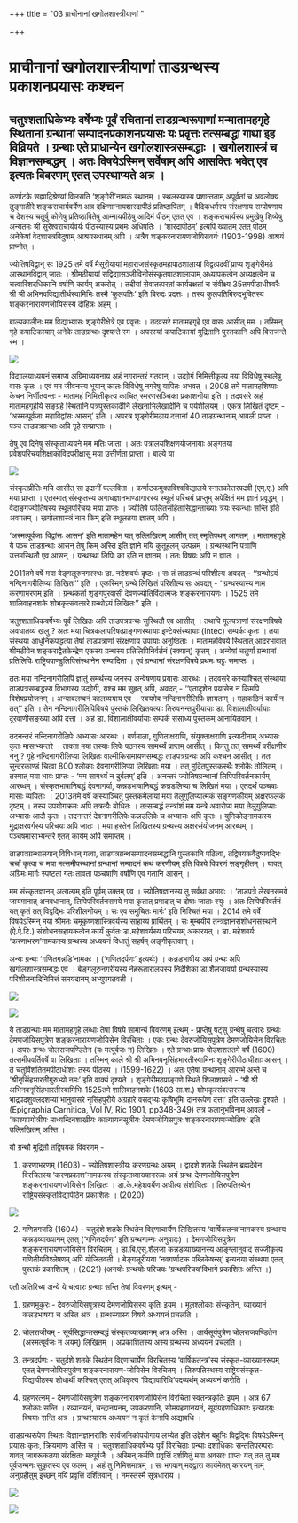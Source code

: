 +++
title = "03 प्राचीनानां खगोलशास्त्रीयाणां "

+++
# प्राचीनानां खगोलशास्त्रीयाणां ताडग्रन्थस्य प्रकाशनप्रयासः कश्चन

## चतुश्शताधिकेभ्यः वर्षेभ्यः पूर्वं रचितानां ताडग्रन्थरूपाणां मन्मातामहगृहे स्थितानां ग्रन्थानां सम्पादनप्रकाशनप्रयासः यः प्रवृत्तः तत्सम्बद्धा गाथा इह विव्रियते । ग्रन्थाः एते प्राधान्येन खगोलशास्त्रसम्बद्धाः । खगोलशास्त्रं च विज्ञानसम्बद्धम् । अतः विषयेऽस्मिन् सर्वेषाम् अपि आसक्तिः भवेत् एव इत्यतः विवरणम् एतत् उपस्थाप्यते अत्र ।

कर्णाटके सह्याद्रिश्रेण्यां विलसति ‘शृङ्गेरी’नामकं स्थानम् । स्थलस्यास्य प्रशान्तताम् अपूर्वतां च अवलोक्य तुङ्गातीरे शङ्कराचार्यवर्येण अत्र दक्षिणाम्नायशारदापीठं प्रतिष्ठापितम् । वैदिकधर्मस्य संरक्षणाय सम्पोषणाय च देशस्य चतुर्षु कोणेषु प्रतिष्ठापितेषु आम्नायपीठेषु आदिमं पीठम् एतत् एव । शङ्कराचार्यस्य प्रमुखेषु शिष्येषु अन्यतमः श्री सुरेश्वराचार्यवर्यः पीठस्यास्य प्रथमः अधिपतिः । ‘शारदापीठम्’ इत्यपि ख्यातम् एतत् पीठम् अनेकेषां वेदशास्त्रविदुषाम् आश्रयस्थानम् अपि । अत्रैव शङ्करनारायणजोयिसवर्यः (1903-1998) आश्रयं प्राप्नोत् ।

ज्योतिषविद्वान् सः 1925 तमे वर्षे मैसूरीयायां महाराजसंस्कृतमहापाठशालायां विद्वत्पदवीं प्राप्य शृङ्गेरीमठे आस्थानविद्वान् जातः । श्रीमठीयायां सद्विद्यासञ्जीविनीसंस्कृतपाठशालायाम् अध्यापकत्वेन अध्यक्षत्वेन च चत्वारिंशदधिकानि वर्षाणि कार्यम् अकरोत् । तदीयां सेवातत्परतां कार्यदक्षतां च संवीक्ष्य 35तमपीठाधीश्वरैः श्री श्री अभिनवविद्यातीर्थस्वामिभिः तस्मै ‘कुलपतिः’ इति बिरुदः प्रदत्तः । तस्य कुलपतिबिरुदभूषितस्य शङ्करनारायणजोयिसस्य दौहित्रः अहम् ।

बाल्यकालीनः मम विद्याभ्यासः शृङ्गेरीक्षेत्रे एव प्रवृत्तः । तदवसरे मातामहगृहे एव वासः आसीत् मम । तस्मिन् गृहे कपाटिकायाम् अनेके ताडग्रन्थाः दृश्यन्ते स्म । अपरस्यां कपाटिकायां मुद्रितानि पुस्तकानि अपि विराजन्ते स्म ।



![](magazine_images/img-1656668188Screenshotfrom2022-07-0115-00-38.png)

विद्यालयाध्ययनं समाप्य अग्रिमाध्ययनाय अहं नगरान्तरं गतवान् । उद्योगं निमित्तीकृत्य मया विविधेषु स्थलेषु वासः कृतः । एवं मम जीवनस्य भूयान् कालः विविधेषु नगरेषु यापितः अभवत् । 2008 तमे मातामहशिष्याः केचन निर्णीतवन्तः - मातामहं निमित्तीकृत्य काचित् स्मरणसञ्चिका प्रकाशनीया इति । तदवसरे अहं मातामहगृहीये सङ्ग्रहे स्थितानि पत्रपुस्तकादीनि लेखनाभिलेखादीनि च पर्यशीलयम् । एकत्र लिखितं दृष्टम् - ‘अस्मत्पूर्वजाः महाविद्वांसः आसन्’ इति । अपरत्र शृङ्गेरीमठाय दत्तानां 40 ताडग्रन्थानाम् आवली प्राप्ता । पञ्च ताडपत्रग्रन्थाः अपि गृहे सम्प्राप्ताः ।

तेषु एव दिनेषु संस्कृताध्ययने मम मतिः जाता । अतः पत्रालयशिक्षणयोजनायाः अङ्गतया प्रवेशपरिचयशिक्षाकोविदपरीक्षासु मया उत्तीर्णता प्राप्ता । बाल्ये या

![](magazine_images/img-1656668277Screenshotfrom2022-07-0115-05-14.png)

संस्कृतप्रीतिः मयि आसीत् सा इदानीं पल्लविता । कर्णाटकमुक्तविश्वविद्यालये स्नातकोत्तरपदवी (एम्.ए.) अपि मया प्राप्ता । एतस्मात् संस्कृतस्य अगाधज्ञानभाण्डागारस्य स्थूलं परिचयं प्राप्तुम् अपेक्षितं मम ज्ञानं प्रवृद्धम् । वेदाङ्गज्योतिषस्य स्थूलपरिचयः मया प्राप्तः । ज्योतिषे फलितसंहितासिद्धान्ताख्याः त्रयः स्कन्धाः सन्ति इति अवगतम् । खगोलशास्त्रं नाम किम् इति स्थूलतया ज्ञातम् अपि ।

‘अस्मत्पूर्वजाः विद्वांसः आसन्’ इति मातामहेन यत् उल्लिखितम् आसीत् तत् स्मृतिपथम् आगतम् । मातामहगृहे ये पञ्च ताडग्रन्थाः आसन् तेषु किम् अस्ति इति ज्ञाने मयि कुतूहलम् उत्पन्नम् । ग्रन्थस्थानि पत्राणि उत्तमस्थितौ एव आसन् । ग्रन्थस्था लिपिः का इति न ज्ञातम् । ततः विषयः अपि न ज्ञातः ।

2011तमे वर्षे मया बेङ्गलूरुनगरस्थः डा. नटेशवर्यः दृष्टः । सः तं ताडग्रन्थं परिशील्य अवदत् - ‘‘ग्रन्थोऽयं नन्दिनागरीलिप्या लिखितः’’ इति । एकस्मिन् ग्रन्थे लिखितं परिशील्य सः अवदत् - ‘‘ग्रन्थस्यास्य नाम करणाभरणम् इति । ग्रन्थकर्ता शृङ्गपुरवासी देवणज्योतिर्विदात्मजः शङ्करनारायणः । 1525 तमे शालिवाहनशके शोभकृत्संवत्सरे ग्रन्थोऽयं लिखितः’’ इति ।

चतुश्शताधिकवर्षेभ्यः पूर्वं लिखितः अपि ताडपत्रग्रन्थः सुस्थितौ एव आसीत् । तथापि मूलपत्राणां संरक्षणविषये अवधातव्यं खलु ? अतः मया चित्रकलापरिषत्प्राङ्गणस्थायाः इण्टेक्संस्थायाः (Intec) सम्पर्कः कृतः । तया संस्थया आधुनिकपद्धत्या तेषां ताडपत्राणां संरक्षणाय उपायाः अनुष्ठिताः । मातामहविषये स्थितात् आदरभावात् श्रीमठीयेन शङ्कराद्वैतकेन्द्रेण एकस्य ग्रन्थस्य प्रतिलिपिनिर्वर्तनं (स्क्यान्) कृतम् । अन्येषां चतुर्णां ग्रन्थानां प्रतिलिपिः राष्ट्रियपाण्डुलिपिसंस्थानेन सम्पादिता । एवं ग्रन्थानां संरक्षणविषये प्रथमः घट्टः समाप्तः ।

ततः मया नन्दिनागरीलिपिं ज्ञातुं समर्थस्य जनस्य अन्वेषणाय प्रयासः आरब्धः । तदवसरे कस्याश्चित् संस्थायाः ताडपत्रसम्बद्धस्य विभागस्य उद्योगी, यश्च मम सुहृत् अपि, अवदत् - ‘‘एतादृशेन प्रयासेन न किमपि विशेषप्रयोजनम् । अन्यावलम्बनं कालव्ययाय एव । स्वयमेव नन्दिनागरीलिपिः ज्ञायताम् । महाकठिनं कार्यं न तत्’’ इति । तेन नन्दिनागरीलिपिविषये पुस्तकं लिखितवत्याः तिरुवनन्तपुरीयायाः डा. विशालाक्षीवर्यायाः दूरवाणीसङ्ख्या अपि दत्ता । अहं डा. विशालाक्षीवर्यायाः सम्पर्कं संसाध्य पुस्तकम् आनायितवान् ।

तदनन्तरं नन्दिनागरीलिपेः अभ्यासः आरब्धः । वर्णमाला, गुणिताक्षराणि, संयुक्ताक्षराणि इत्यादीनाम् अभ्यासः कृतः मासाभ्यन्तरे । तावता मया तस्याः लिपेः पठनस्य सामर्थ्यं प्राप्तम् आसीत् । किन्तु तत् सामर्थ्यं परीक्षणीयं ननु ? गृहे नन्दिनागरीलिप्या लिखितः वाल्मीकिरामायणसम्बद्धः ताडपत्रग्रन्थः अपि कश्चन आसीत् । ततः सुन्दरकाण्डं चित्वा 800 श्लोकाः देवनागरीलिप्या लिखिताः मया । तत् मुद्रितपुस्तकस्थैः श्लोकैः तोलितम् । तस्मात् मया भावः प्राप्तः - ‘मम सामर्थ्यं न दुर्बलम्’ इति । अनन्तरं ज्योतिषग्रन्थानां लिपिपरिवर्तनकार्यम् आरब्धम् । संस्कृतभाषानिबद्धं देवनागर्या, कन्नडभाषानिबद्धं कन्नडलिप्या च लिखितं मया । एतदर्थं पञ्चषाः मासाः व्ययिताः । 2013तमे वर्षे कस्याञ्चित् पुस्तकमेलायां मया तेलुगुलिप्यात्मकं सङ्गणकीयम् अक्षरफलकं दृष्टम् । तस्य उपयोगक्रमः अपि तत्रत्यैः बोधितः । तत्सम्बद्धं तन्त्रांशं मम यन्त्रे अवारोप्य मया तेलुगुलिप्याः अभ्यासः आदौ कृतः । तदनन्तरं देवनागरीलिपेः कन्नडलिपेः च अभ्यासः अपि कृतः । युनिकोड्नामकस्य मुद्राक्षरवर्गस्य परिचयः अपि जातः । मया हस्तेन लिखितस्य ग्रन्थस्य अक्षरसंयोजनम् आरब्धम् । पञ्चषमासाभ्यन्तरे एतत् कार्यम् अपि समाप्तम् ।

ताडपत्रग्रन्थालयान् विविधान् गत्वा, ताडपत्रग्रन्थसम्पादनसम्बद्धानि पुस्तकानि पठित्वा, तद्विषयकवैदुष्यवद्भिः चर्चां कृत्वा च मया मत्समीपस्थानां ग्रन्थानां सम्पादनं कथं करणीयम् इति विषये विवरणं सङ्गृहीतम् । यावत् अग्रिमः मार्गः स्पष्टतां गतः तावता पञ्चषाणि वर्षाणि एव गतानि आसन् ।

मम संस्कृतज्ञानम् अत्यल्पम् इति पूर्वम् उक्तम् एव । ज्योतिषज्ञानस्य तु सर्वथा अभावः । ‘ताडपत्रे लेखनसमये जायमानात् अनवधानात्, लिपिपरिवर्तनसमये मया कृतात् प्रमादात् च दोषाः जाताः स्युः । अतः लिपिपरिवर्तनं यत् कृतं तत् विद्वद्भिः परिशीलनीयम् । सः एव समुचितः मार्गः’ इति निश्चितं मया । 2014 तमे वर्षे विषयेऽस्मिन् मया श्रीमतः चमूकृष्णशास्त्रिवर्यस्य साहाय्यं प्रार्थितम् । सः मुम्बयीये तन्त्रज्ञानसंशोधनसंस्थाने (ऐ.ऐ.टि.) संशोधनसहायकत्वेन कार्यं कुर्वतः डा.महेशवर्यस्य परिचयम् अकारयत् । डा. महेशवर्यः ‘करणाभरण’नामकस्य ग्रन्थस्य अध्ययनं विधातुं सहर्षम् अङ्गीकृतवान् ।

अन्यः ग्रन्थः ‘गणितगन्नडि’नामकः । (‘गणितदर्पणः’ इत्यर्थः) । कन्नडभाषीयः अयं ग्रन्थः अपि खगोलशास्त्रसम्बद्धः एव । बेङ्गलूरुनगरीयस्य नेहरूतारालयस्य निदेशिका डा.शैलजावर्या ग्रन्थस्यास्य परिशीलनादिनिमित्तं समयदानम् अभ्युपगतवती ।

![](magazine_images/img-16566683233.jpeg)



![](magazine_images/img-16566683781.jpeg)



ये ताडग्रन्थाः मम मातामहगृहे लब्धाः तेषां विषये सामान्यं विवरणम् इत्थम् - प्राप्तेषु षट्सु ग्रन्थेषु चत्वारः ग्रन्थाः देमणजोयिसपुत्रेण शङ्करनारायणजोयिसेन विरचिताः । एकः ग्रन्थः देवरुजोयिसपुत्रेण देमणजोयिसेन विरचितः । अपरः ग्रन्थः चोलराजपण्डितेन (यः मत्पूर्वजः न) लिखितः । एते ग्रन्थाः प्रायः षोडशशततमे वर्षे (1600) तत्समीपवर्तिवर्षे वा लिखिताः । तस्मिन् काले श्री श्री अभिनवनृसिंहभारतीस्वामिनः शृङ्गेरीपीठाधीशाः आसन् । ते चतुर्विंशतितमपीठाधीशाः तस्य पीठस्य । (1599-1622) । अतः एतेषां ग्रन्थानाम् आरम्भे अन्ते च ‘श्रीनृसिंहभारतीगुरुभ्यो नमः’ इति वाक्यं दृश्यते । शृङ्गेरीमठप्राङ्गणे स्थिते शिलाशासने - ‘श्री श्री अभिनवनृसिंहभारतीस्वामिभिः 1525तमे शालिवाहनशके (1603 सा.श.) शोभकृत्संवत्सरस्य भाद्रपदशुक्लदशम्यां भानुवासरे नृसिंहपुरीये अग्रहारे वसद्भ्यः कृषिभूमिः दानरूपेण दत्ता’ इति उल्लेखः दृश्यते । (Epigraphia Carnitica, Vol IV, Ric 1901, pp348-349) तत्र फलानुभविनाम् आवलौ - ‘काश्यपगोत्रीयः माध्यन्दिनशाखीयः कात्यायनसूत्रीयः देमणजोयिसपुत्रः शङ्करनारायणज्योतिषः’ इति उल्लिखितम् अस्ति ।

यौ ग्रन्थौ मुद्रितौ तद्विषयकं विवरणम् -

1. करणाभरणम् (1603) - ज्योतिषशास्त्रीयः करणग्रन्थः अयम् । द्वादशे शतके स्थितेन ब्रह्मदेवेन विरचितस्य ‘करणप्रकाश’नामकस्य संस्कृतव्याख्यानरूपः अयं ग्रन्थः देमणजोयिसपुत्रेण शङ्करनारायणजोयिसेन लिखितः । डा.के.महेशवर्येण अधीत्य संशोधितः । तिरुपतिस्थेन राष्ट्रियसंस्कृतविद्यापीठेन प्रकाशितः । (2020)

![](magazine_images/img-16566684172.jpeg)



2. गणितगन्नडि (1604) - चतुर्दशे शतके स्थितेन विद्दणाचार्येण लिखितस्य ‘वार्षिकतन्त्र’नामकस्य ग्रन्थस्य कन्नडव्याख्यानम् एतत् (‘गणितदर्पणः’ इति ग्रन्थनाम्नः अनुवादः) । देमणजोयिसपुत्रेण शङ्करनारायणजोयिसेन विरचितम् । डा.बि.एस्.शैलजा कन्नडव्याख्यानस्य आङ्ग्लानुवादं सज्जीकृत्य गणितीयविश्लेषणम् अपि योजितवती । बेङ्गलूरीयया ‘नवगर्णाटक पब्लिकेषन्स्’ इत्यनया संस्थया एतत् पुस्तकं प्रकाशितम् । (2021) (अनयोः ग्रन्थयोः परिचयः ‘ग्रन्थपरिचय’विभागे प्रकाशितः अस्ति ।)

एतौ अतिरिच्य अन्ये ये चत्वारः ग्रन्थाः सन्ति तेषां विवरणम् इत्थम् -

1. ग्रहणमुकुरः - देवरुजोयिसपुत्रस्य देमणजोयिसस्य कृतिः इयम् । मूलश्लोकाः संस्कृतेन, व्याख्यानं कन्नडभाषया च अस्ति अत्र । ग्रन्थस्यास्य विषये अध्ययनं प्रचलति ।

2. चोलराजीयम् - सूर्यसिद्धान्तसम्बद्धं संस्कृतव्याख्यानम् अत्र अस्ति । आर्यसूर्यपुत्रेण चोलराजपण्डितेन (अस्मत्पूर्वजः न अयम्) लिखितम् । अप्रकाशितस्य अस्य ग्रन्थस्य अध्ययनं प्रचलति ।

3. तन्त्रदर्पणः - चतुर्दशे शतके स्थितेन विद्दणाचार्येण विरचितस्य ‘वार्षिकतन्त्र’स्य संस्कृत-व्याख्यानरूपम् एतत् देमणजोयिसपुत्रेण शङ्करनारायण-जोयिसेन विरचितम् । तिरुपतिस्थस्य राष्ट्रियसंस्कृत-विद्यापीठस्य शोधार्थी कश्चित् एतत् अधिकृत्य ‘विद्यावारिधि’पदव्यर्थम् अध्ययनं करोति ।

4. ग्रहणरत्नम् - देमणजोयिसपुत्रेण शङ्करनारायणजोयिसेन विरचिता स्वतन्त्रकृतिः इयम् । अत्र 67 श्लोकाः सन्ति । रव्यानयनं, चन्द्रानयनम्, उपकरणानि, सोमग्रहणानयनं, सूर्यग्रहणाधिकारः इत्यादयः विषयाः सन्ति अत्र । ग्रन्थस्यास्य अध्ययनं न कृतं केनापि अद्यावधि ।

ताडग्रन्थरूपेण स्थितः विज्ञानज्ञानराशिः सार्वजनिकोपयोगाय लभ्येत इति उद्देशेन बहुभिः विद्वद्भिः विषयेऽस्मिन् प्रयासः कृतः, क्रियमाणः अस्ति च । चतुश्शताधिकवर्षेभ्यः पूर्वं विरचिताः ग्रन्थाः दशाधिकाः सन्ततिपरम्पराः यावत् जागरूकतया संरक्षिताः मत्पूर्वजैः । अस्मिन् कर्मणि प्रवृत्तिं दर्शयितुं मया अवसरः प्राप्तः यत् तत् तु मम पूर्वजन्मनः सुकृतस्य एव फलम् । अहं तु निमित्तमात्रम् । सः भगवान् मद्द्वारा कार्यमेतत् कारयन् माम् अनुग्रहीतुम् इच्छन् मयि प्रवृत्तिं दर्शितवान् । नमस्तस्मै सूत्रधाराय ।

![](magazine_images/img-1656668530Screenshotfrom2022-07-0115-11-44.png)

![](magazine_images/img-1656668580Screenshotfrom2022-07-0115-12-39.png)
